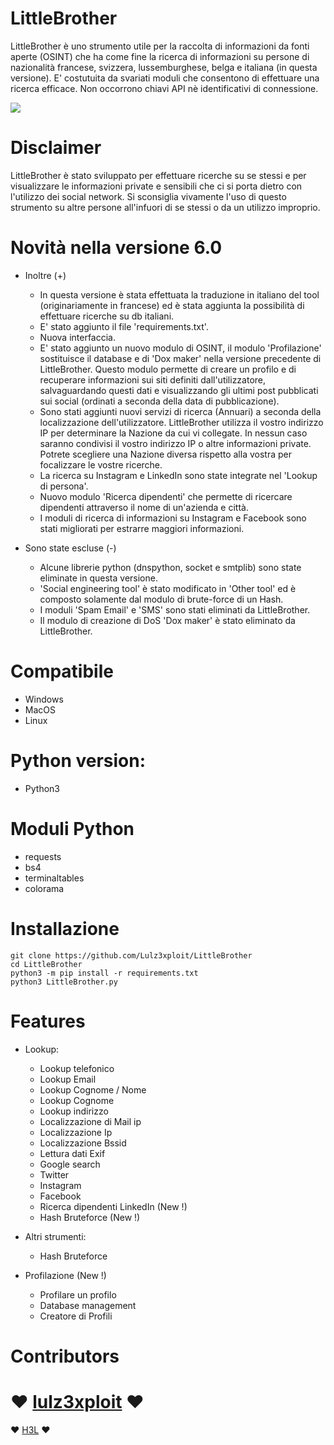 LittleBrother
=

LittleBrother è uno strumento utile per la raccolta di informazioni da fonti aperte (OSINT) che ha come fine la ricerca di informazioni su persone di nazionalità francese, svizzera, lussemburghese, belga e italiana (in questa versione). E' costutuita da svariati moduli che consentono di effettuare una ricerca efficace. Non occorrono chiavi API nè identificativi di connessione.

![](https://i.ibb.co/YdvfVPw/Capture.png)

Disclaimer
=
LittleBrother è stato sviluppato per effettuare ricerche su se stessi e per visualizzare le informazioni private e sensibili che ci si porta dietro con l'utilizzo dei social network. Si sconsiglia vivamente l'uso di questo strumento su altre persone all'infuori di se stessi o da un utilizzo improprio.

Novità nella versione 6.0
=
- Inoltre (+)
	- In questa versione è stata effettuata la traduzione in italiano del tool (originariamente in francese) ed è stata  aggiunta la possibilità di effettuare ricerche su db italiani. 
	- E' stato aggiunto il file 'requirements.txt'.
	- Nuova interfaccia.
	- E' stato aggiunto un nuovo modulo di OSINT, il modulo 'Profilazione' sostituisce il database e di 'Dox maker' nella versione precedente di LittleBrother. Questo modulo permette di creare un profilo e di recuperare informazioni sui siti definiti dall'utilizzatore, salvaguardando questi dati e visualizzando gli ultimi post pubblicati sui social (ordinati a seconda della data di pubblicazione).
	- Sono stati aggiunti nuovi servizi di ricerca (Annuari) a seconda della localizzazione dell'utilizzatore. LittleBrother utilizza il vostro indirizzo IP per determinare la Nazione da cui vi collegate. In nessun caso saranno condivisi il vostro indirizzo IP o altre informazioni private. Potrete scegliere una Nazione diversa rispetto alla vostra  per focalizzare le vostre ricerche.
	- La ricerca su Instagram e LinkedIn sono state integrate nel 'Lookup di persona'.
	- Nuovo modulo 'Ricerca dipendenti' che permette di ricercare dipendenti attraverso il nome di un'azienda e città.
	- I moduli di ricerca di informazioni su Instagram e Facebook sono stati migliorati per estrarre maggiori informazioni.  

- Sono state escluse (-)
	- Alcune librerie python (dnspython, socket e smtplib) sono state eliminate in questa versione.
	- 'Social engineering tool' è stato modificato in 'Other tool' ed è composto solamente dal modulo di brute-force di un Hash.
	- I moduli 'Spam Email' e 'SMS' sono stati eliminati da LittleBrother.
	- Il modulo di creazione di DoS 'Dox maker' è stato eliminato da LittleBrother.


Compatibile
=
- Windows
- MacOS
- Linux

Python version:
=
- Python3

Moduli Python
=
- requests
- bs4
- terminaltables
- colorama


Installazione
=
    git clone https://github.com/Lulz3xploit/LittleBrother
    cd LittleBrother
    python3 -m pip install -r requirements.txt
    python3 LittleBrother.py


Features
=
 - Lookup:

	- Lookup telefonico
	- Lookup  Email
	- Lookup Cognome / Nome
	- Lookup Cognome
	- Lookup indirizzo
	- Localizzazione di Mail ip
	- Localizzazione Ip
	- Localizzazione Bssid
	- Lettura dati Exif
	- Google search
	- Twitter
	- Instagram
	- Facebook
	- Ricerca dipendenti LinkedIn (New !)
	- Hash Bruteforce (New !)

 - Altri strumenti:

	- Hash Bruteforce

- Profilazione (New !)
	- Profilare un profilo
	- Database management
	- Creatore di Profili

Contributors
= 
❤️ [lulz3xploit](https://github.com/lulz3xploit) ❤
= 
❤️ [H3L](https://github.com/lrhel) ❤

